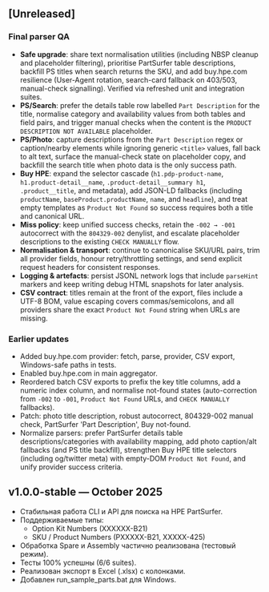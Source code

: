 ## [Unreleased]

### Final parser QA
- **Safe upgrade**: share text normalisation utilities (including NBSP cleanup and placeholder filtering),
  prioritise PartSurfer table descriptions, backfill PS titles when search returns the SKU, and add
  buy.hpe.com resilience (User-Agent rotation, search-card fallback on 403/503, manual-check signalling).
  Verified via refreshed unit and integration suites.
- **PS/Search**: prefer the details table row labelled `Part Description` for the title, normalise category
  and availability values from both tables and field pairs, and trigger manual checks when the content is the
  `PRODUCT DESCRIPTION NOT AVAILABLE` placeholder.
- **PS/Photo**: capture descriptions from the `Part Description` regex or caption/nearby elements while
  ignoring generic `<title>` values, fall back to alt text, surface the manual-check state on placeholder
  copy, and backfill the search title when photo data is the only success path.
- **Buy HPE**: expand the selector cascade (`h1.pdp-product-name`, `h1.product-detail__name`,
  `.product-detail__summary h1`, `.product__title`, and metadata), add JSON-LD fallbacks (including
  `productName`, `baseProduct.productName`, `name`, and `headline`), and treat empty templates as
  `Product Not Found` so success requires both a title and canonical URL.
- **Miss policy**: keep unified success checks, retain the `-002 → -001` autocorrect with the `804329-002`
  denylist, and escalate placeholder descriptions to the existing `CHECK MANUALLY` flow.
- **Normalisation & transport**: continue to canonicalise SKU/URL pairs, trim all provider fields, honour
  retry/throttling settings, and send explicit request headers for consistent responses.
- **Logging & artefacts**: persist JSONL network logs that include `parseHint` markers and keep writing
  debug HTML snapshots for later analysis.
- **CSV contract**: titles remain at the front of the export, files include a UTF-8 BOM, value escaping covers
  commas/semicolons, and all providers share the exact `Product Not Found` string when URLs are missing.

### Earlier updates

- Added buy.hpe.com provider: fetch, parse, provider, CSV export, Windows-safe paths in tests.
- Enabled buy.hpe.com in main aggregator.
- Reordered batch CSV exports to prefix the key title columns, add a numeric index column, and
  normalise not-found states (auto-correction from `-002` to `-001`, `Product Not Found` URLs, and
  `CHECK MANUALLY` fallbacks).
- Patch: photo title description, robust autocorrect, 804329-002 manual check, PartSurfer 'Part Description',
  Buy not-found.
- Normalize parsers: prefer PartSurfer details table descriptions/categories with availability mapping,
  add photo caption/alt fallbacks (and PS title backfill), strengthen Buy HPE title selectors
  (including og/twitter meta) with empty-DOM `Product Not Found`, and unify provider success criteria.

## v1.0.0-stable — October 2025

- Стабильная работа CLI и API для поиска на HPE PartSurfer.
- Поддерживаемые типы:
  - Option Kit Numbers (XXXXXX-B21)
  - SKU / Product Numbers (PXXXXX-B21, XXXXX-425)
- Обработка Spare и Assembly частично реализована (тестовый режим).
- Тесты 100% успешны (6/6 suites).
- Реализован экспорт в Excel (.xlsx) с колонками.
- Добавлен run_sample_parts.bat для Windows.
